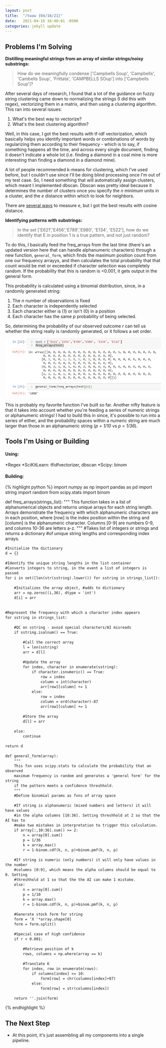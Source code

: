```yaml
---
layout: post
title:  "/twaw {04/16/21}"
date:   2021-04-16 16:40:01 -0500
categories: jekyll update
---
```

## Problems I'm Solving
**Distilling meaningful strings from an array of similar strings/noisy substrings:**

>How do we meaningfully condense ['Campbells Soup', 'Campbells', 'Cambells Soup', 'Frittata', 'CAMPBELLS SOup'] into ['Campbells Soup']?

After several days of research, I found that a lot of the guidance on fuzzy string clustering came down to normalizing the strings (I did this with regex), vectorizing them in a matrix, and then using a clustering algorithm. This ran into several issues:

1. What's the best way to vectorize?
2. What's the best clustering algorithm?

Well, in this case, I got the best results with tf-idf vectorization, which basically helps you identify important words or combinations of words by regularizing them according to their frequency - which is to say, if something happens all the time, and across every single document, finding it doesn't indicate a whole lot (i.e. finding a diamond in a coal mine is more interesting than finding a diamond in a diamond mine).

A lot of people recommended k-means for clustering, which I've used before, but I couldn't use since I'll be doing blind processing once I'm out of my test case. So, I need something that will automatically assign clusters, which meant I implemented dbscan. Dbscan was pretty ideal because it determines the number of clusters once you specify the *n* minimum units in a cluster, and the *e* distance within which to look for neighbors.

There are [several ways](https://scikit-learn.org/stable/modules/generated/sklearn.metrics.pairwise_distances.html#sklearn.metrics.pairwise_distances) to measure *e*, but I got the best results with cosine distance.

**Identifying patterns with substrings:**

>In the set ['E621','E456','E789','E980', 'E134', 'E522'], how do we identify that E in position 1 is a true pattern, and not just random?

To do this, I basically feed the freq_arrays from the last time (there's an updated version here that can handle alphanumeric characters) through a new function, `general_form`, which finds the maximum
position count from one our frequency arrayys, and then calculates the total probability that that count would be met or exceeded if character selection was completely random. If the probability that this is random is <0.001, it gets output in the general form.

This probability is calculated using a binomial distribution, since, in a randomly generated string:

1. The *n* number of observations is fixed
2. Each character is independently selected
3. Each character either is (1) or isn't (0) in a position
4. Each character has the same *p* probability of being selected.

So, determining the probability of our observed outcome *r* can tell us whether the string really is randomly generated, or it follows a set order.

![Result](\images\41621_generalform.PNG)

This is probably my favorite function I've built so far. Another nifty feature is that it takes into account whether you're feeding a series of numeric strings or alphanumeric strings! I had to build this in since, it's possible to run into a series of either, and the probability spaces within a numeric string are much larger than those in an alphanumeric string (*p = 1/10* vs *p = 1/36*).

## Tools I'm Using or Building
#### Using:
*Regex
*SciKitLearn:  tfidfvectorizer, dbscan
*Scipy:  binom

#### Building:
{% highlight python %}
import numpy as np
import pandas as pd
import string
import random
from scipy.stats import binom

def freq_arrays(strings_list):
    """
    This function takes in a list of alphanumerical objects and returns unique arrays for
    each string length. Arrays demonstrate the frequency with which alphanumeric characters
    are in each position, where [row] is the index position within the string and [column]
    is the alphanumeric character. Columns [0-9] are numbers 0-9, and columns 10-36 are
    letters a-z.
    """
    #Takes list of integers or strings and returns a dictionary
    #of unique string lengths and corresponding index arrays.

    #Initialize the dictionary
    d = {}

    #Identify the unique string lengths in the list container
    #Converts integers to string, in the event a list of integers is passed
    for i in set([len(str(sstring).lower()) for sstring in strings_list]):

        #Initializes the array object, #adds to dictionary
        arr = np.zeros((i,36), dtype = 'int')
        d[i] = arr


    #Represent the frequency with which a character index appears
    for sstring in strings_list:

        #QC on sstring - avoid special characters/AI misreads
        if sstring.isalnum() == True:

            #Call the correct array
            l = len(sstring)
            arr = d[l]

            #Update the array
            for index, character in enumerate(sstring):
                if character.isnumeric() == True:
                    row = index
                    column = int(character)
                    arr[row][column] += 1
                else:
                    row = index
                    column = ord(character)-87
                    arr[row][column] += 1

            #Store the array
            d[l] = arr

        else:
            continue

    return d

    def general_form(array):
        """
        This fxn uses scipy.stats to calculate the probability that an observed
        maximum frequency is random and generates a 'general form' for the string
        if the pattern meets a confidence threshhold.
        """
        #Define binomial params as fxns of array space

        #If string is alphanumeric (mixed numbers and letters) it will have values
        #in the alpha columns [10:36]. Setting threshhold at 2 so that the AI has to
        #make two mistakes in interpretation to trigger this calculation.
        if array[:,10:36].sum() >= 2:
            n = array[0].sum()
            p = 1/36
            k = array.max()
            r = 1-binom.cdf(k, n, p)+binom.pmf(k, n, p)

        #If string is numeric (only numbers) it will only have values in the number
        #columns [0:9], which means the alpha columns should be equal to 0. Setting
        #threshhold at 1 so that the the AI can make 1 mistake.
        else:
            n = array[0].sum()
            p = 1/10
            k = array.max()
            r = 1-binom.cdf(k, n, p)+binom.pmf(k, n, p)

        #Generate stock form for string
        form = 'X '*array.shape[0]
        form = form.split()

        #Special case of high confidence
        if r < 0.001:

            #Retrieve position of k
            rows, columns = np.where(array == k)

            #Translate K
            for index, row in enumerate(rows):
                if columns[index] >= 10:
                    form[row] = chr(columns[index]+87)
                else:
                    form[row] = str(columns[index])

        return ''.join(form)
{% endhighlight %}

## The Next Step
* At this point, it's just assembling all my components into a single pipeline.
